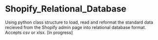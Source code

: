 # Shopify_Relational_Database
Using python class structure to load, read and reformat the standard data recieved from the Shopify admin page into relational database format. Accepts csv or xlsx. [In progress]
